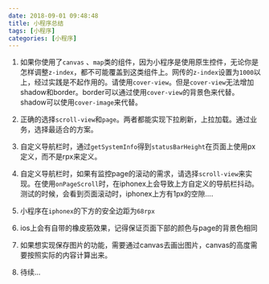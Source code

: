 ```yaml
---
date: 2018-09-01 09:48:48
title: 小程序总结
tags: [小程序]
categories: [小程序]
---
```



1. 如果你使用了`canvas` 、`map`类的组件，因为小程序是使用原生控件，无论你是怎样调整`z-index`，都不可能覆盖到这类组件上。网传的`z-index`设置为`1000`以上，经过实践是不起作用的。请使用`cover-view`。但是`cover-view`无法增加shadow和border。border可以通过使用`cover-view`的背景色来代替。shadow可以使用`cover-image`来代替。

2. 正确的选择`scroll-view`和`page`。两者都能实现下拉刷新，上拉加载。通过业务，选择最适合的方案。

3. 自定义导航栏时，通过`getSystemInfo`得到`statusBarHeight`在页面上使用px定义，而不是rpx来定义。

4. 自定义导航栏时，如果有监控page的滚动的需求，请选择`scroll-view`来实现。在使用`onPageScroll`时，在iphonex上会导致上方自定义的导航栏抖动。测试的时候，会看到页面滚动时，iphonex上方有1px的空隙....

7. 小程序在`iphonex`的下方的安全边距为`68rpx`

8. ios上会有自带的橡皮筋效果，记得保证页面下部的颜色与page的背景色相同

9. 如果想实现保存图片的功能，需要通过canvas去画出图片，canvas的高度需要按照实际的内容计算出来。

10. 待续...
